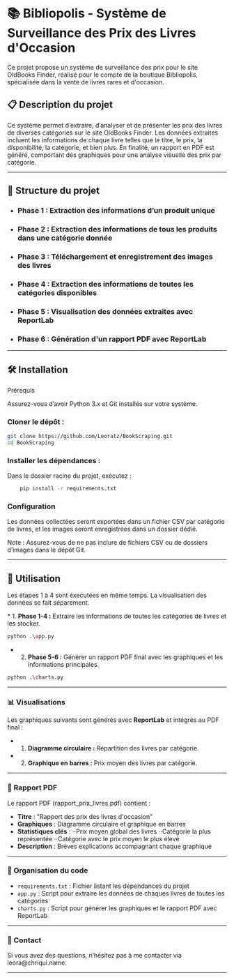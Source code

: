 # 📚 Bibliopolis - Système de Surveillance des Prix des Livres d'Occasion

Ce projet propose un système de surveillance des prix pour le site OldBooks Finder, réalisé pour le compte de la boutique Bibliopolis, spécialisée dans la vente de livres rares et d'occasion.

## 📋 Description du projet
<p>
Ce système permet d’extraire, d’analyser et de présenter les prix des livres de diverses catégories sur le site OldBooks Finder. Les données extraites incluent les informations de chaque livre telles que le titre, le prix, la disponibilité, la catégorie, et bien plus. En finalité, un rapport en PDF est généré, comportant des graphiques pour une analyse visuelle des prix par catégorie.
</p>
<hr>

## 🧩 Structure du projet

* ### Phase 1 : Extraction des informations d’un produit unique
* ### Phase 2 : Extraction des informations de tous les produits dans une catégorie donnée
* ### Phase 3 : Téléchargement et enregistrement des images des livres
* ### Phase 4 : Extraction des informations de toutes les catégories disponibles
* ### Phase 5 : Visualisation des données extraites avec <strong> ReportLab </strong>
* ### Phase 6 : Génération d'un rapport PDF avec <strong> ReportLab </strong>

<hr>

## 🛠️ Installation
Prérequis
<p>
Assurez-vous d’avoir Python 3.x et Git installés sur votre système.
</p>

### Cloner le dépôt :

````bash
git clone https://github.com/Leoratz/BookScraping.git
cd BookScraping
````

### Installer les dépendances :

Dans le dossier racine du projet, exécutez :
````bash
    pip install -r requirements.txt
````
### Configuration

<p>Les données collectées seront exportées dans un fichier CSV par catégorie de livres, et les images seront enregistrées dans un dossier dédié.</p>
<p>Note : Assurez-vous de ne pas inclure de fichiers CSV ou de dossiers d’images dans le dépôt Git.</p>

<hr>

## 🚀 Utilisation

<p>Les étapes 1 à 4 sont éxecutées en même temps. La visualisation des données se fait séparement.</p>
* 1. <strong>Phase 1-4 :</strong> Extraire les informations de toutes les catégories de livres et les stocker.

````bash
python .\app.py
````

* 2. <strong>Phase 5-6 :</strong> Générer un rapport PDF final avec les graphiques et les informations principales.

````bash
python .\charts.py
````
<hr>

### 📊 Visualisations

<p>Les graphiques suivants sont générés avec <strong>ReportLab</strong> et intégrés au PDF final :</p>

* 1. <strong>Diagramme circulaire :</strong> Répartition des livres par catégorie.
* 2. <strong>Graphique en barres :</strong> Prix moyen des livres par catégorie.

<hr>

### 📝 Rapport PDF
<p>Le rapport PDF (rapport_prix_livres.pdf) contient :</p>

* <strong>Titre</strong> : "Rapport des prix des livres d'occasion"
* <strong>Graphiques</strong> : Diagramme circulaire et graphique en barres
* <strong>Statistiques clés</strong> :
⋅⋅Prix moyen global des livres
⋅⋅Catégorie la plus représentée
⋅⋅Catégorie avec le prix moyen le plus élevé
* <strong>Description</strong> : Brèves explications accompagnant chaque graphique

<hr>

### 📂 Organisation du code

* ````requirements.txt```` : Fichier listant les dépendances du projet
* ````app.py```` : Script pour extraire les données de chaques livres de toutes les catégories
* ````charts.py```` : Script pour générer les graphiques et le rapport PDF avec ReportLab

<hr>

### 📧 Contact

<p>Si vous avez des questions, n’hésitez pas à me contacter via leora@chriqui.name.</p>

<hr>